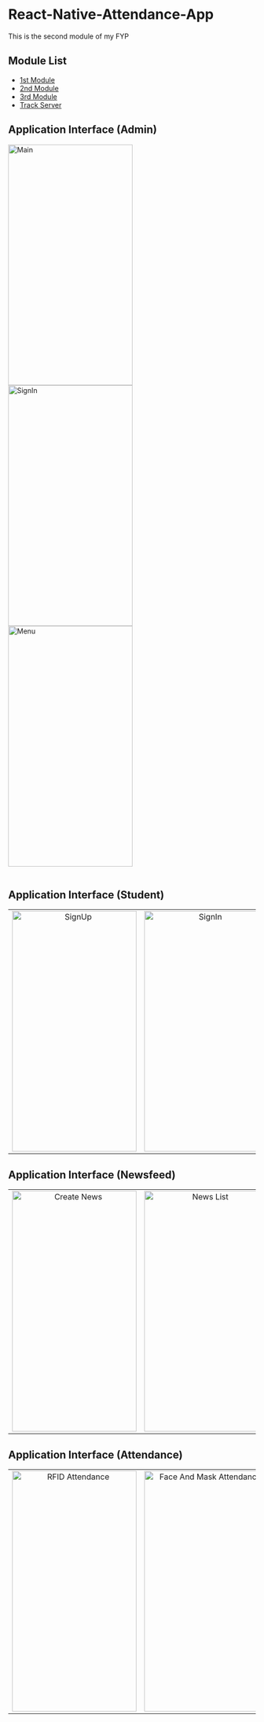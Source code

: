 # React-Native-Attendance-App
This is the second module of my FYP

 ## Module List
 - [1st Module](https://github.com/AbdulHadi404/FaceRecognition-And-MaskDetection)
 - [2nd Module](https://github.com/AbdulHadi404/React-Native-Attendance-App)
 - [3rd Module](https://github.com/AbdulHadi404/RFID-Attendance)
 - [Track Server](https://github.com/AbdulHadi404/track-server)



## Application Interface (Admin)

<table>
  <tr>
      <img src="https://live.staticflickr.com/65535/51320461663_601047c0a9_z.jpg" width="253" height="490" alt="Main">
      <img src="https://live.staticflickr.com/65535/51319521277_ed492a89eb_z.jpg" width="253" height="490" alt="SignIn">
      <img src="https://live.staticflickr.com/65535/51319521262_1e13cbfbb6_z.jpg" width="253" height="490" alt="Menu">
    </tr>
    </table>
    
## Application Interface (Student)

<table>
  <tr>
    <td align="center">
      <img src="https://live.staticflickr.com/65535/51321261070_1a375f3e67_z.jpg" width="253" height="490" alt="SignUp">
    </td>
     <td align="center">
      <img src="https://live.staticflickr.com/65535/51319521692_c194a48b28_z.jpg" width="253" height="490" alt="SignIn">
  </td>
    <td align="center">
      <img src="https://live.staticflickr.com/65535/51320977334_0a7ce22a90_w.jpg" width="253" height="490" alt="Menu">
    </td>
    </tr>
    </table>
    
## Application Interface (Newsfeed)

<table>
  <tr>
    <td align="center">
      <img src="https://live.staticflickr.com/65535/51319521532_40fd3d15db_w.jpg" width="253" height="490" alt="Create News">
    </td>
     <td align="center">
      <img src="https://live.staticflickr.com/65535/51320461853_ca29ddf616_w.jpg" width="253" height="490" alt="News List">
    </td>
    <td align="center">
      <img src="https://live.staticflickr.com/65535/51321260940_04789dddbf_w.jpg" width="253" height="490" alt="News List Discription">
    </td>
    </tr>
    </table>
    
## Application Interface (Attendance)

<table>
  <tr>
    <td align="center">
      <img src="https://live.staticflickr.com/65535/51319521867_1d9cc19208_w.jpg" width="253" height="490" alt="RFID Attendance">
    </td>
    <td align="center">
      <img src="https://live.staticflickr.com/65535/51320260216_fa82e267de_w.jpg" width="253" height="490" alt="Face And Mask Attendance">
    </td>
    </tr>
  </table>

